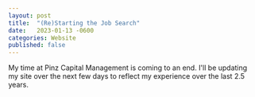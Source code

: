 ```yaml
---
layout: post
title:  "(Re)Starting the Job Search"
date:   2023-01-13 -0600
categories: Website
published: false
---
```


My time at Pinz Capital Management is coming to an end. I'll be updating my site over the next few days to reflect my experience over the last 2.5 years.

